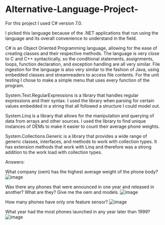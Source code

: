 # Alternative-Language-Project-

For this project I used C# version 7.0.

I picked this language because of the .NET applications that run using the language and its overall convenience to understand in the field.

C# is an Object Oriented Programming language, allowing for the ease of creating classes and their respective methods. The language is very close to C and C++ syntactically, so the conditional statements, assignments, loops, function declaration, and exception handling are all very similar. File ingestion for the language is also very similar to the fashion of Java, using embedded classes and streamreaders to access file contents. For the unit testing I chose to make a simple menu that uses every function of the program.

System.Text.RegularExpressions is a library that handles regular expressions and their syntax. I used the library when parsing for certain values embedded in a string that all followed a structure I could model out.

System.Linq is a library that allows for the manipulation and querying of data from arrays and other sources. I used the library to find unique instances of OEMs to make it easier to count their average phone weights.

System.Collections.Generic is a library that provides a wide range of generic classes, interfaces, and methods to work with collection types. It has extension methods that work with Linq and therefore was a strong addition to the work load with collection types.

Answers:

What company (oem) has the highest average weight of the phone body?
![image](https://github.com/David-Zee/Alternative-Language-Project-/assets/124859716/12011827-d354-40b2-b0b4-6ea4ab06a86d)

Was there any phones that were announced in one year and released in another? What are they? Give me the oem and models.
![image](https://github.com/David-Zee/Alternative-Language-Project-/assets/124859716/4318ebd0-ff1a-457a-ae6c-ace19897dd7c)

How many phones have only one feature sensor?
![image](https://github.com/David-Zee/Alternative-Language-Project-/assets/124859716/07fdc5d0-9265-4b3d-9a7b-c0d850402f84)

What year had the most phones launched in any year later than 1999? 
![image](https://github.com/David-Zee/Alternative-Language-Project-/assets/124859716/e55b14fb-a31b-461e-aee2-7be61a4df0bd)
